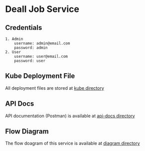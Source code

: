 # Deall Job Service

## Credentials

    1. Admin
        username: admin@email.com
        password: admin
    2. User
        username: user@email.com
        password: user

## Kube Deployment File

All deployment files are stored at [kube directory](https://github.com/afandi-syaikhu/deall-job-interview/tree/master/kube)

## API Docs

API documentation (Postman) is available at [api-docs directory](https://github.com/afandi-syaikhu/deall-job-interview/tree/master/asset/api-docs)

## Flow Diagram

The flow doagram of this service is available at [diagram directory](https://github.com/afandi-syaikhu/deall-job-interview/tree/master/asset/diagram)
